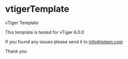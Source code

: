 # vtigerTemplate
vTiger Template

This template is tested for vTiger 6.0.0

If you found any issues please send it to info@isleen.com

Thank you
